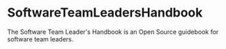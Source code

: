# SoftwareTeamLeadersHandbook
The Software Team Leader's Handbook is an Open Source guidebook for software team leaders.
